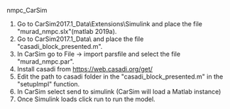 nmpc_CarSim
 1. Go to CarSim2017.1_Data\Extensions\Simulink and place the file "murad_nmpc.slx"(matlab 2019a).
 2. Go to CarSim2017.1_Data\ and place the file "casadi_block_presented.m".
 3. In CarSim go to File -> import parsfile and select the file "murad_nmpc.par".
 4. Install casadi from https://web.casadi.org/get/
 5. Edit the path to casadi folder in the "casadi_block_presented.m" in the "setupImpl" function.
 6. In CarSim select send to simulink (CarSim will load a Matlab instance)
 7. Once Simulink loads click run to run the model.
 
